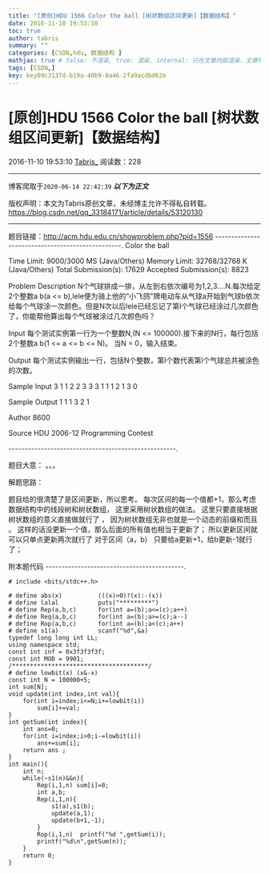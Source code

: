 ```yaml
---
title: "[原创]HDU 1566 Color the ball [树状数组区间更新]【数据结构】"
date: 2016-11-10 19:53:10
toc: true
author: tabris
summary: ""
categories: [CSDN,hdu, 数据结构 ]
mathjax: true # false: 不渲染, true: 渲染, internal: 只在文章内部渲染，文章列表中不渲染
tags: [CSDN,]
key: key09c3137d-b19a-40b9-8a46-2fa9acdbd62e
---
```


# [原创]HDU 1566 Color the ball [树状数组区间更新]【数据结构】

2016-11-10 19:53:10  [Tabris_](https://me.csdn.net/qq_33184171) 阅读数：228

---

博客爬取于`2020-06-14 22:42:39`
***以下为正文***

版权声明：本文为Tabris原创文章，未经博主允许不得私自转载。
https://blog.csdn.net/qq_33184171/article/details/53120130

<!-- more -->

---

题目链接：http://acm.hdu.edu.cn/showproblem.php?pid=1556
-------------------------------------------------.
Color the ball

Time Limit: 9000/3000 MS (Java/Others)    Memory Limit: 32768/32768 K (Java/Others)
Total Submission(s): 17629    Accepted Submission(s): 8823


Problem Description
N个气球排成一排，从左到右依次编号为1,2,3....N.每次给定2个整数a b(a <= b),lele便为骑上他的“小飞鸽"牌电动车从气球a开始到气球b依次给每个气球涂一次颜色。但是N次以后lele已经忘记了第I个气球已经涂过几次颜色了，你能帮他算出每个气球被涂过几次颜色吗？
 

Input
每个测试实例第一行为一个整数N,(N <= 100000).接下来的N行，每行包括2个整数a b(1 <= a <= b <= N)。
当N = 0，输入结束。
 

Output
每个测试实例输出一行，包括N个整数，第I个数代表第I个气球总共被涂色的次数。
 

Sample Input
3
1 1
2 2
3 3
3
1 1
1 2
1 3
0
 

Sample Output
1 1 1
3 2 1
 

Author
8600
 

Source
HDU 2006-12 Programming Contest
 

----------------------------------------------------.

题目大意： 。。。

解题思路：

题目给的很清楚了是区间更新，所以思考。
每次区间的每一个值都+1，那么考虑数据结构中的线段树和树状数组，
这里采用树状数组的做法。
这里只要直接根据树状数组的意义直接做就行了 ，
因为树状数组无非也就是一个动态的前缀和而且 。
这样的话没更新一个值，那么后面的所有值也相当于更新了；
所以更新区间就可以只单点更新两次就行了
对于区间（a，b）
只要给a更新+1，给b更新-1就行了；



附本题代码
-------------------------------------------.
```
# include <bits/stdc++.h>

# define abs(x)          (((x)>0)?(x):-(x))
# define lalal           puts("*********")
# define Rep(a,b,c)      for(int a=(b);a<=(c);a++)
# define Req(a,b,c)      for(int a=(b);a>=(c);a--)
# define Rop(a,b,c)      for(int a=(b);a<(c);a++)
# define s1(a)           scanf("%d",&a)
typedef long long int LL;
using namespace std;
const int inf = 0x3f3f3f3f;
const int MOD = 9901;
/**************************************/
# define lowbit(x) (x&-x)
const int N = 100000+5;
int sum[N];
void update(int index,int val){
    for(int i=index;i<=N;i+=lowbit(i))
        sum[i]+=val;
}
int getSum(int index){
    int ans=0;
    for(int i=index;i>0;i-=lowbit(i))
        ans+=sum[i];
    return ans ;
}
int main(){
    int n;
    while(~s1(n)&&n){
        Rep(i,1,n) sum[i]=0;
        int a,b;
        Rep(i,1,n){
            s1(a),s1(b);
            update(a,1);
            update(b+1,-1);
        }
        Rop(i,1,n)  printf("%d ",getSum(i));
        printf("%d\n",getSum(n));
    }
    return 0;
}

```